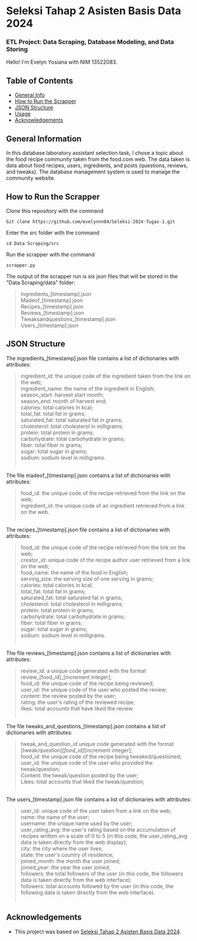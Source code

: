 # Seleksi Tahap 2 Asisten Basis Data 2024
### ETL Project: Data Scraping, Database Modeling, and Data Storing

Hello! I'm Evelyn Yosiana with NIM 13522083. <br>

## Table of Contents
* [General Info](#general-information)
* [How to Run the Scrapper](#how-to-ru-the-scrapper)
* [JSON Structure](#json-structure)
* [Usage](#usage)
* [Acknowledgements](#acknowledgements)


## General Information
In this database laboratory assistant selection task, I chose a topic about the food recipe community taken from the food.com web. The data taken is data about food recipes, users, ingredients, and posts (questions, reviews, and tweaks). The database management system is used to manage the community website. <br>


## How to Run the Scrapper

Clone this repository with the command 
```shell
Git clone https://github.com/evelynnn04/Seleksi-2024-Tugas-1.git
```
Enter the src folder with the command 
```shell
cd Data Scraping/src
```
Run the scrapper with the command 
```shell
scrapper.py 
```
The output of the scrapper run is six json files that will be stored in the "Data Scraping/data" folder: <br>
> Ingredients_[timestamp].json <br>
> Madeof_[timestamp].json <br>
> Recipes_[timestamp].json <br>
> Reviews_[timestamp].json <br>
> Tweaksandquestions_[timestamp].json <br>
> Users_[timestamp].json <br>


## JSON Structure

The ingredients_[timestamp].json file contains a list of dictionaries with attributes: <br>
> ingredient_id: the unique code of the ingredient taken from the link on the web; <br>
> ingredient_name: the name of the ingredient in English; <br>
> season_start: harvest start month; <br>
> season_end: month of harvest end; <br>
> calories: total calories in kcal; <br>
> total_fat: total fat in grams; <br>
> saturated_fat: total saturated fat in grams; <br>
> cholesterol: total cholesterol in milligrams; <br>
> protein: total protein in grams; <br>
> carbohydrate: total carbohydrate in grams; <br>
> fiber: total fiber in grams; <br>
> sugar: total sugar in grams; <br>
> sodium: sodium level in milligrams. <br><br>

The file madeof_[timestamp].json contains a list of dictionaries with attributes:
> food_id: the unique code of the recipe retrieved from the link on the web; <br>
> ingredient_id: the unique code of an ingredient retrieved from a link on the web. <br><br>

The recipes_[timestamp].json file contains a list of dictionaries with attributes:
> food_id: the unique code of the recipe retrieved from the link on the web; <br>
> creator_id: unique code of the recipe author user retrieved from a link on the web; <br>
> food_name: the name of the food in English; <br>
> serving_size: the serving size of one serving in grams; <br>
> calories: total calories in kcal; <br>
> total_fat: total fat in grams; <br>
> saturated_fat: total saturated fat in grams; <br>
> cholesterol: total cholesterol in milligrams; <br>
> protein: total protein in grams; <br>
> carbohydrate: total carbohydrate in grams; <br>
> fiber: total fiber in grams; <br>
> sugar: total sugar in grams; <br>
> sodium: sodium level in milligrams. <br><br>

The file reviews_[timestamp].json contains a list of dictionaries with attributes:
> review_id: a unique code generated with the format review_[food_id]_[increment integer]; <br>
> food_id: the unique code of the recipe being reviewed; <br>
> user_id: the unique code of the user who posted the review; <br>
> content: the review posted by the user; <br>
> rating: the user's rating of the reviewed recipe; <br>
> likes: total accounts that have liked the review. <br><br>

The file tweaks_and_questions_[timestamp].json contains a list of dictionaries with attributes:
> tweak_and_question_id unique code generated with the format [tweak/question]_[food_id]_[increment integer]; <br>
> food_id: the unique code of the recipe being tweaked/questioned; <br>
> user_id: the unique code of the user who provided the tweak/question; <br>
> Content: the tweak/question posted by the user; <br>
> Likes: total accounts that liked the tweak/question; <br><br>

The users_[timestamp].json file contains a list of dictionaries with attributes:
> user_id: unique code of the user taken from a link on the web; <br>
> name: the name of the user; <br>
> username: the unique name used by the user; <br>
> user_rating_avg: the user's rating based on the accumulation of recipes written on a scale of 0 to 5 (in this code, the user_rating_avg data is taken directly from the web display); <br>
> city: the city where the user lives; <br>
> state: the user's country of residence; <br>
> joined_month: the month the user joined; <br>
> joined_year: the year the user joined; <br>
> followers: the total followers of the user (in this code, the followers data is taken directly from the web interface); <br>
> followers: total accounts followed by the user (in this code, the following data is taken directly from the web interface). <br><br>


## Acknowledgements
- This project was based on [Seleksi Tahap 2 Asisten Basis Data 2024](https://docs.google.com/document/d/1Mi0OJNlCIp6ky1uDF-xzhgE-yos3b0ThI24Gvde70gM/edit).
